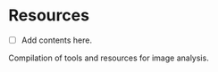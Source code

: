 # Resources

- [ ] Add contents here.
<!-- TODO: Add contents here. -->

Compilation of tools and resources for image analysis.
